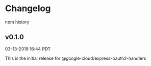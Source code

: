 # Changelog

[npm history][1]

[1]: https://www.npmjs.com/package/@google-cloud/express-oauth2-handlers?activeTab=versions

## v0.1.0

03-13-2019 16:44 PDT

This is the initial release for @google-cloud/express-oauth2-handlers

